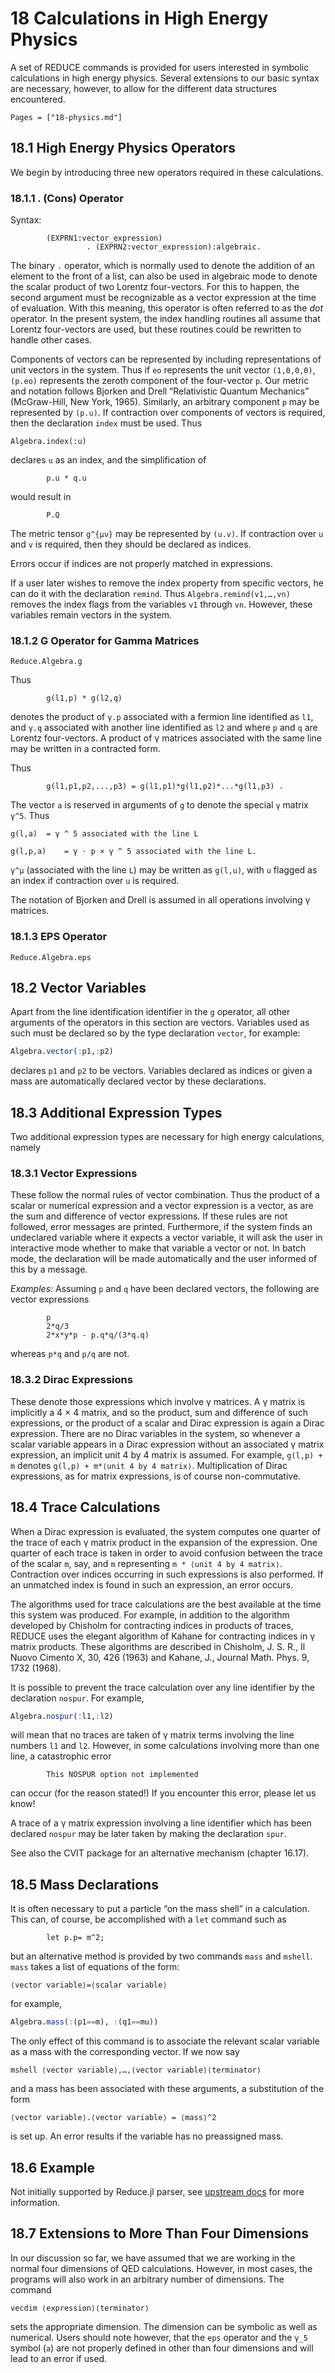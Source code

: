 # 18 Calculations in High Energy Physics

A set of REDUCE commands is provided for users interested in symbolic calculations in high energy physics. Several extensions to our basic syntax are necessary, however, to allow for the different data structures encountered.

```@contents
Pages = ["18-physics.md"]
```

## 18.1 High Energy Physics Operators

We begin by introducing three new operators required in these calculations.

### 18.1.1 . (Cons) Operator

Syntax:

```
        (EXPRN1:vector_expression)
                 . (EXPRN2:vector_expression):algebraic.
```

The binary `.` operator, which is normally used to denote the addition of an element to the front of a list, can also be used in algebraic mode to denote the scalar product of two Lorentz four-vectors. For this to happen, the second argument must be recognizable as a vector expression at the time of evaluation. With this meaning, this operator is often referred to as the _dot_ operator. In the present system, the index handling routines all assume that Lorentz four-vectors are used, but these routines could be rewritten to handle other cases.

Components of vectors can be represented by including representations of unit vectors in the system. Thus if `eo` represents the unit vector `(1,0,0,0)`, `(p.eo)` represents the zeroth component of the four-vector `p`. Our metric and notation follows Bjorken and Drell “Relativistic Quantum Mechanics” (McGraw-Hill, New York, 1965). Similarly, an arbitrary component `p` may be represented by `(p.u)`. If contraction over components of vectors is required, then the declaration `index` must be used. Thus

```
Algebra.index(:u)
```

declares `u` as an index, and the simplification of

```
        p.u * q.u
```

would result in

```
        P.Q
```

The metric tensor `g^{μν}` may be represented by `(u.v)`. If contraction over `u` and `v` is required, then they should be declared as indices.

Errors occur if indices are not properly matched in expressions.

If a user later wishes to remove the index property from specific vectors, he can do it with the declaration `remind`. Thus `Algebra.remind(v1,…,vn)` removes the index flags from the variables `v1` through `vn`. However, these variables remain vectors in the system.

### 18.1.2 G Operator for Gamma Matrices

```@docs
Reduce.Algebra.g
```

Thus

```
        g(l1,p) * g(l2,q)
```

denotes the product of `γ.p` associated with a fermion line identified as `l1`, and `γ.q` associated with another line identified as `l2` and where `p` and `q` are Lorentz four-vectors. A product of γ matrices associated with the same line may be written in a contracted form.

Thus

```
        g(l1,p1,p2,...,p3) = g(l1,p1)*g(l1,p2)*...*g(l1,p3) .
```

The vector `a` is reserved in arguments of `g` to denote the special `γ` matrix `γ^5`. Thus

```
g(l,a)	= γ ^ 5	associated with the line L

g(l,p,a)	= γ ⋅ p × γ ^ 5	associated with the line L.
```

`γ^μ` (associated with the line `L`) may be written as `g(l,u)`, with `u` flagged as an index if contraction over `u` is required.

The notation of Bjorken and Drell is assumed in all operations involving γ matrices.

### 18.1.3 EPS Operator

```@docs
Reduce.Algebra.eps
```

## 18.2 Vector Variables

Apart from the line identification identifier in the `g` operator, all other arguments of the operators in this section are vectors. Variables used as such must be declared so by the type declaration `vector`, for example:

```Julia
Algebra.vector(:p1,:p2)
```

declares `p1` and `p2` to be vectors. Variables declared as indices or given a mass are automatically declared vector by these declarations.

## 18.3 Additional Expression Types

Two additional expression types are necessary for high energy calculations, namely

### 18.3.1 Vector Expressions

These follow the normal rules of vector combination. Thus the product of a scalar or numerical expression and a vector expression is a vector, as are the sum and difference of vector expressions. If these rules are not followed, error messages are printed. Furthermore, if the system finds an undeclared variable where it expects a vector variable, it will ask the user in interactive mode whether to make that variable a vector or not. In batch mode, the declaration will be made automatically and the user informed of this by a message.

_Examples:_ Assuming `p` and `q` have been declared vectors, the following are vector expressions

```
        p
        2*q/3
        2*x*y*p - p.q*q/(3*q.q)
```

whereas `p*q` and `p/q` are not.

### 18.3.2 Dirac Expressions

These denote those expressions which involve γ matrices. A γ matrix is implicitly a 4 × 4 matrix, and so the product, sum and difference of such expressions, or the product of a scalar and Dirac expression is again a Dirac expression. There are no Dirac variables in the system, so whenever a scalar variable appears in a Dirac expression without an associated γ matrix expression, an implicit unit 4 by 4 matrix is assumed. For example, `g(l,p) + m` denotes `g(l,p) + m*⟨unit 4 by 4 matrix⟩`. Multiplication of Dirac expressions, as for matrix expressions, is of course non-commutative.

## 18.4 Trace Calculations

When a Dirac expression is evaluated, the system computes one quarter of the trace of each γ matrix product in the expansion of the expression. One quarter of each trace is taken in order to avoid confusion between the trace of the scalar `m`, say, and `m` representing `m * ⟨unit 4 by 4 matrix⟩`. Contraction over indices occurring in such expressions is also performed. If an unmatched index is found in such an expression, an error occurs.

The algorithms used for trace calculations are the best available at the time this system was produced. For example, in addition to the algorithm developed by Chisholm for contracting indices in products of traces, REDUCE uses the elegant algorithm of Kahane for contracting indices in γ matrix products. These algorithms are described in Chisholm, J. S. R., Il Nuovo Cimento X, 30, 426 (1963) and Kahane, J., Journal Math. Phys. 9, 1732 (1968).

It is possible to prevent the trace calculation over any line identifier by the declaration `nospur`. For example,

```Julia
Algebra.nospur(:l1,:l2)
```

will mean that no traces are taken of γ matrix terms involving the line numbers `l1` and `l2`. However, in some calculations involving more than one line, a catastrophic error

```
        This NOSPUR option not implemented
```

can occur (for the reason stated!) If you encounter this error, please let us know!

A trace of a γ matrix expression involving a line identifier which has been declared `nospur` may be later taken by making the declaration `spur`.

See also the CVIT package for an alternative mechanism (chapter 16.17).

## 18.5 Mass Declarations

It is often necessary to put a particle “on the mass shell” in a calculation. This can, of course, be accomplished with a `let` command such as

```
        let p.p= m^2;
```

but an alternative method is provided by two commands `mass` and `mshell`. `mass` takes a list of equations of the form:

```
⟨vector variable⟩=⟨scalar variable⟩
```

for example,

```Julia
Algebra.mass(:(p1==m), :(q1==mu))
```

The only effect of this command is to associate the relevant scalar variable as a mass with the corresponding vector. If we now say

```
mshell ⟨vector variable⟩,…,⟨vector variable⟩⟨terminator⟩
```

and a mass has been associated with these arguments, a substitution of the form

```
⟨vector variable⟩.⟨vector variable⟩ = ⟨mass⟩^2
```

is set up. An error results if the variable has no preassigned mass.

## 18.6 Example

Not initially supported by Reduce.jl parser, see [upstream docs](http://www.reduce-algebra.com/manual/manualse185.html) for more information.

## 18.7 Extensions to More Than Four Dimensions

In our discussion so far, we have assumed that we are working in the normal four dimensions of QED calculations. However, in most cases, the programs will also work in an arbitrary number of dimensions. The command

```
vecdim ⟨expression⟩⟨terminator⟩
```

sets the appropriate dimension. The dimension can be symbolic as well as numerical. Users should note however, that the `eps` operator and the `γ_5` symbol (`a`) are not properly defined in other than four dimensions and will lead to an error if used.

